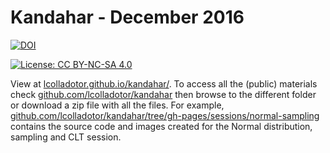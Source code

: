 # Kandahar - December 2016
[![DOI](https://zenodo.org/badge/77332319.svg)](https://zenodo.org/badge/latestdoi/77332319)

[![License: CC BY-NC-SA 4.0](https://licensebuttons.net/l/by-nc-sa/4.0/80x15.png)](http://creativecommons.org/licenses/by-nc-sa/4.0/)

View at [lcolladotor.github.io/kandahar/](https://lcolladotor.github.io/kandahar/). To access all the (public) materials check [github.com/lcolladotor/kandahar](https://github.com/lcolladotor/kandahar) then browse to the different folder or download a zip file with all the files. For example, [github.com/lcolladotor/kandahar/tree/gh-pages/sessions/normal-sampling](https://github.com/lcolladotor/kandahar/tree/gh-pages/sessions/normal-sampling) contains the source code and images created for the Normal distribution, sampling and CLT session.
